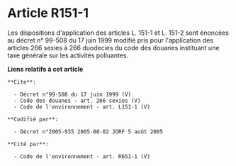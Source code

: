 # Article R151-1

Les dispositions d'application des articles L. 151-1 et L. 151-2 sont énoncées au décret n° 99-508 du 17 juin 1999 modifié
pris pour l'application des articles 266 sexies à 266 duodecies du code des douanes instituant une taxe générale sur les
activités polluantes.

**Liens relatifs à cet article**

	**Cite**:

	  - Décret n°99-508 du 17 juin 1999 (V)
	  - Code des douanes - art. 266 sexies (V)
	  - Code de l'environnement - art. L151-1 (V)

	**Codifié par**:

	  - Décret n°2005-935 2005-08-02 JORF 5 août 2005

	**Cité par**:

	  - Code de l'environnement - art. R651-1 (V)
